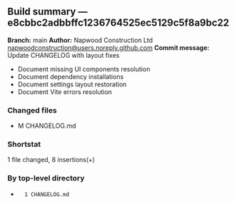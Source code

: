## Build summary — e8cbbc2adbbffc1236764525ec5129c5f8a9bc22

**Branch:** main **Author:** Napwood Construction Ltd <napwoodconstruction@users.noreply.github.com>
**Commit message:** Update CHANGELOG with layout fixes

- Document missing UI components resolution
- Document dependency installations
- Document settings layout restoration
- Document Vite errors resolution

### Changed files

- M CHANGELOG.md

### Shortstat

1 file changed, 8 insertions(+)

### By top-level directory

-       1 CHANGELOG.md
